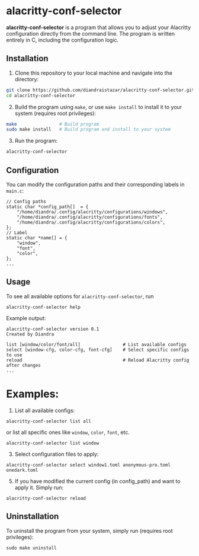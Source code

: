 # alacritty-conf-selector

**alacritty-conf-selector** is a program that allows you to adjust your Alacritty configuration directly from the command line. The program is written entirely in C, including the configuration logic.

## Installation
1. Clone this repository to your local machine and navigate into the directory:
```bash
git clone https://github.com/diandraistazar/alacritty-conf-selector.git
cd alacritty-conf-selector
```
2. Build the program using ```make```, or use ```make install``` to install it to your system (requires root privileges):
```bash
make                # Build program
sudo make install   # Build program and install to your system
```
3. Run the program:
```bash
alacritty-conf-selector
```

## Configuration
You can modify the configuration paths and their corresponding labels in ```main.c```:
```
// Config paths
static char *config_path[]  = {
	"/home/diandra/.config/alacritty/configurations/windows",
	"/home/diandra/.config/alacritty/configurations/fonts",
	"/home/diandra/.config/alacritty/configurations/colors",
};
// Label
static char *name[] = {
	"window",
	"font",
	"color",
};
...
```

## Usage
To see all available options for ```alacritty-conf-selector```, run
```
alacritty-conf-selector help
```
Example output:
```
alacritty-conf-selector version 0.1
Created by Diandra

list [window/color/font/all]                # List available configs
select [window-cfg, color-cfg, font-cfg]    # Select specific configs to use 
reload                                      # Reload Alacritty config after changes
...
```

# Examples:
1. List all available configs:
```
alacritty-conf-selector list all
```
or list all specific ones like ```window```, ```color```, ```font```, etc.
```
alacritty-conf-selector list window
```

3. Select configuration files to apply:
```
alacritty-conf-selector select window1.toml anonymous-pro.toml onedark.toml
```

5. If you have modified the current config (in config_path) and want to apply it. Simply run:
```
alacritty-conf-selector reload
```

## Uninstallation
To uninstall the program from your system, simply run (requires root privileges):
```
sudo make uninstall
```
